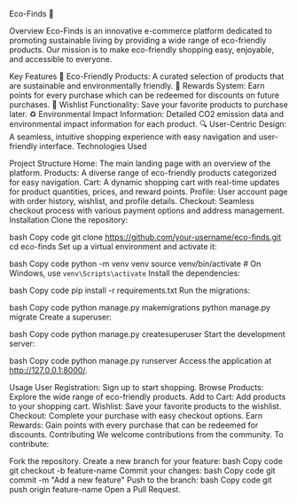 Eco-Finds 🌿

Overview
Eco-Finds is an innovative e-commerce platform dedicated to promoting sustainable living by providing a wide range of eco-friendly products. Our mission is to make eco-friendly shopping easy, enjoyable, and accessible to everyone.

Key Features
🌱 Eco-Friendly Products: A curated selection of products that are sustainable and environmentally friendly.
🎁 Rewards System: Earn points for every purchase which can be redeemed for discounts on future purchases.
📝 Wishlist Functionality: Save your favorite products to purchase later.
♻️ Environmental Impact Information: Detailed CO2 emission data and environmental impact information for each product.
🔍 User-Centric Design: A seamless, intuitive shopping experience with easy navigation and user-friendly interface.
Technologies Used






Project Structure
Home: The main landing page with an overview of the platform.
Products: A diverse range of eco-friendly products categorized for easy navigation.
Cart: A dynamic shopping cart with real-time updates for product quantities, prices, and reward points.
Profile: User account page with order history, wishlist, and profile details.
Checkout: Seamless checkout process with various payment options and address management.
Installation
Clone the repository:

bash
Copy code
git clone https://github.com/your-username/eco-finds.git
cd eco-finds
Set up a virtual environment and activate it:

bash
Copy code
python -m venv venv
source venv/bin/activate  # On Windows, use `venv\Scripts\activate`
Install the dependencies:

bash
Copy code
pip install -r requirements.txt
Run the migrations:

bash
Copy code
python manage.py makemigrations
python manage.py migrate
Create a superuser:

bash
Copy code
python manage.py createsuperuser
Start the development server:

bash
Copy code
python manage.py runserver
Access the application at http://127.0.0.1:8000/.

Usage
User Registration: Sign up to start shopping.
Browse Products: Explore the wide range of eco-friendly products.
Add to Cart: Add products to your shopping cart.
Wishlist: Save your favorite products to the wishlist.
Checkout: Complete your purchase with easy checkout options.
Earn Rewards: Gain points with every purchase that can be redeemed for discounts.
Contributing
We welcome contributions from the community. To contribute:

Fork the repository.
Create a new branch for your feature:
bash
Copy code
git checkout -b feature-name
Commit your changes:
bash
Copy code
git commit -m "Add a new feature"
Push to the branch:
bash
Copy code
git push origin feature-name
Open a Pull Request.
